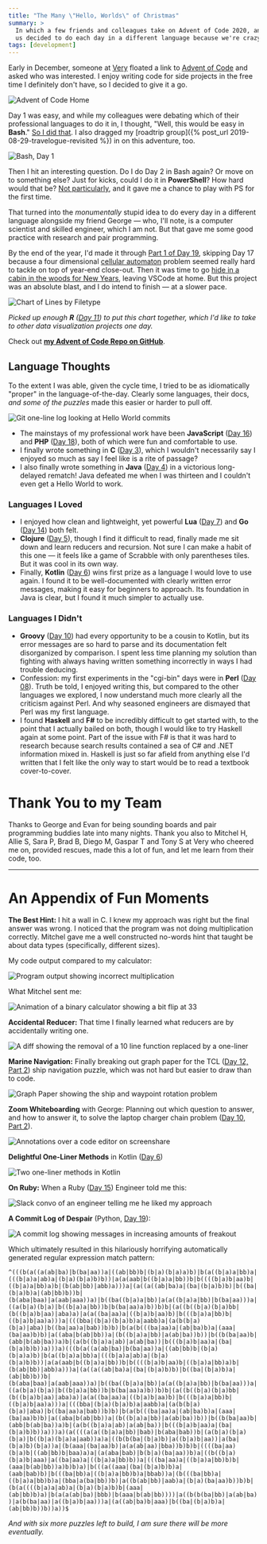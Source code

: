 ```yaml
---
title: "The Many \"Hello, Worlds\" of Christmas"
summary: >
  In which a few friends and colleagues take on Advent of Code 2020, and two of
  us decided to do each day in a different language because we're crazy.
tags: [development]
---
```


Early in December, someone at [Very](https://www.verypossible.com/) floated a
link to [Advent of Code](https://adventofcode.com/) and asked who was
interested. I enjoy writing code for side projects in the free time I definitely
don't have, so I decided to give it a go.

![Advent of Code Home](/assets/blog/advent-of-code-2020/aoc.png)

Day 1 was easy, and while my colleagues were debating which of their
professional languages to do it in, I thought, "Well, this would be easy in
**Bash**." [So I did that](https://github.com/tsmith512/advent_code/blob/trunk/2020/01/expense_report.sh).
I also dragged my [roadtrip group]({% post_url 2019-08-29-travelogue-revisited %})
in on this adventure, too.

![Bash, Day 1](/assets/blog/advent-of-code-2020/bash.png)

Then I hit an interesting question. Do I do Day 2 in Bash again? Or move on to
something else? Just for kicks, could I do it in **PowerShell**? How hard would
that be? [Not particularly](https://github.com/tsmith512/advent_code/blob/trunk/2020/02/password_validator.ps1),
and it gave me a chance to play with PS for the first time.

That turned into the _monumentally_ stupid idea to do every day in a different
language alongside my friend George — who, I'll note, is a computer scientist
and skilled engineer, which I am not. But that gave me some good practice with
research and pair programming.

By the end of the year, I'd made it through
[Part 1 of Day 19](https://github.com/tsmith512/advent_code/blob/bf7ba06dfe55a8dc4977f76a702192b94b197e76/2020/19/message_decoder.py),
skipping Day 17 because a four dimensional [cellular automaton](https://en.wikipedia.org/wiki/Cellular_automaton)
problem seemed really hard to tackle on top of year-end close-out. Then it was
time to go [hide in a cabin in the woods for New Years](https://tsmithphotos.com/quaranteam-new-year),
leaving VSCode at home. But this project was an absolute blast, and I do intend
to finish — at a slower pace.

![Chart of Lines by Filetype](/assets/blog/advent-of-code-2020/lines.png)

_Picked up enough **R** ([Day 11](https://github.com/tsmith512/advent_code/blob/trunk/2020/11/seatshuffling.r))
to put this chart together, which I'd like to take to other data visualization projects one day._

Check out **[my Advent of Code Repo on GitHub](https://github.com/tsmith512/advent_code/)**.

## Language Thoughts

To the extent I was able, given the cycle time, I tried to be as idiomatically
"proper" in the language-of-the-day. Clearly some languages, their docs,
_and some of the puzzles_ made this easier or harder to pull off.

![Git one-line log looking at Hello World commits](/assets/blog/advent-of-code-2020/hello-log.png)

- The mainstays of my professional work have been **JavaScript**
  ([Day 16](https://github.com/tsmith512/advent_code/tree/trunk/2020/16)) and
  **PHP** ([Day 18](https://github.com/tsmith512/advent_code/blob/trunk/2020/18/homework.php)),
  both of which were fun and comfortable to use.
- I finally wrote something in **C**
  ([Day 3](https://github.com/tsmith512/advent_code/blob/trunk/2020/03/avoid_trees.c)),
  which I wouldn't necessarily say I enjoyed so much as say I feel like is a
  rite of passage?
- I also finally wrote something in **Java**
  ([Day 4](https://github.com/tsmith512/advent_code/blob/trunk/2020/04/PassportScanner.java))
  in a victorious long-delayed rematch! Java defeated me when I was thirteen and
  I couldn't even get a Hello World to work.

### Languages I Loved

- I enjoyed how clean and lightweight, yet powerful **Lua**
  ([Day 7](https://github.com/tsmith512/advent_code/tree/trunk/2020/07)) and
  **Go** ([Day 14](https://github.com/tsmith512/advent_code/tree/trunk/2020/14))
  both felt.
- **Clojure** ([Day 5](https://github.com/tsmith512/advent_code/blob/trunk/2020/05/pass_parser.clj)),
  though I find it difficult to read, finally made me sit down and learn
  reducers and recursion. Not sure I can make a habit of this one — it feels
  like a game of Scrabble with only parentheses tiles. But it was cool in its
  own way.
- Finally, **Kotlin** ([Day 6](https://github.com/tsmith512/advent_code/blob/trunk/2020/06/CustomsPrep.kt))
  wins first prize as a language I would love to use again. I found it to be
  well-documented with clearly written error messages, making it easy for
  beginners to approach. Its foundation in Java is clear, but I found it much
  simpler to actually use.

### Languages I Didn't

- **Groovy** ([Day 10](https://github.com/tsmith512/advent_code/blob/trunk/2020/10/ChargerConundrum.groovy))
  had every opportunity to be a cousin to Kotlin, but its error messages are so
  hard to parse and its documentation felt disorganized by comparison. I spent
  less time planning my solution than fighting with always having written
  something incorrectly in ways I had trouble deducing.
- Confession: my first experiments in the "cgi-bin" days were in **Perl**
  ([Day 08](https://github.com/tsmith512/advent_code/blob/trunk/2020/08/videogame.pl)).
  Truth be told, I enjoyed writing this, but compared to the other languages we
  explored, I now understand much more clearly all the criticism against Perl.
  And why seasoned engineers are dismayed that Perl was my first language.
- I found **Haskell** and **F#** to be incredibly difficult to get started with,
  to the point that I actually bailed on both, though I would like to try
  Haskell again at some point. Part of the issue with F# is that it was hard to
  research because search results contained a sea of C# and .NET information
  mixed in. Haskell is just so far afield from anything else I'd written that I
  felt like the only way to start would be to read a textbook cover-to-cover.

# Thank You to my Team

Thanks to George and Evan for being sounding boards and pair programming buddies
late into many nights. Thank you also to Mitchel H, Allie S, Sara P, Brad B,
Diego M, Gaspar T and Tony S at Very who cheered me on, provided rescues, made
this a lot of fun, and let me learn from their code, too.

--------------------------------------------------------------------------------

# An Appendix of Fun Moments

**The Best Hint:** I hit a wall in C. I knew my approach was right but the final
answer was wrong. I noticed that the program was not doing multiplication
correctly. Mitchel gave me a well constructed no-words hint that taught be about
data types (specifically, different sizes).

My code output compared to my calculator:

![Program output showing incorrect multiplication](/assets/blog/advent-of-code-2020/bad-math.png)

What Mitchel sent me:

![Animation of a binary calculator showing a bit flip at 33](/assets/blog/advent-of-code-2020/hint.gif)

**Accidental Reducer:** That time I finally learned what reducers are by
accidentally writing one.

![A diff showing the removal of a 10 line function replaced by a one-liner](/assets/blog/advent-of-code-2020/diff-reduce.png)

**Marine Navigation:** Finally breaking out graph paper for the TCL
([Day 12, Part 2](https://github.com/tsmith512/advent_code/blob/trunk/2020/12/navigate_two.tcl#L46-L70))
ship navigation puzzle, which was not hard but easier to draw than to code.

![Graph Paper showing the ship and waypoint rotation problem](/assets/blog/advent-of-code-2020/graph.jpg)

**Zoom Whiteboarding** with George: Planning out which question to answer, and
how to answer it, to solve the laptop charger chain problem
([Day 10, Part 2](https://github.com/tsmith512/advent_code/blob/trunk/2020/10/ChargerConundrum.groovy)).

![Annotations over a code editor on screenshare](/assets/blog/advent-of-code-2020/whiteboarding.png)

**Delightful One-Liner Methods** in Kotlin ([Day 6](https://github.com/tsmith512/advent_code/blob/trunk/2020/06/CustomsPrep.kt))

![Two one-liner methods in Kotlin](/assets/blog/advent-of-code-2020/kotlin-snippet.png)

**On Ruby:** When a Ruby ([Day 15](https://github.com/tsmith512/advent_code/tree/trunk/2020/15)) Engineer told me this:

![Slack convo of an engineer telling me he liked my approach](/assets/blog/advent-of-code-2020/ruby-slack.png)

**A Commit Log of Despair** (Python, [Day 19](https://github.com/tsmith512/advent_code/tree/trunk/2020/19)):

![A commit log showing messages in increasing amounts of freakout](/assets/blog/advent-of-code-2020/commit-log-of-doom.png)

Which ultimately resulted in this hilariously horrifying automatically generated regular expression match pattern:

`^(((b(a((a(ab|ba)|b(ba|aa))a|((ab|bb)b|(b|a)(b|a)a)b)|b(a((b|a)a|bb)a|(((b|a)a|ab)a|(b|a)(b|a)b)b))|a(a(aab|b((b|a)a|bb))b|b((((b|a)b|aa)b|((b|a)a|bb)a)b|(b(ab|bb)|abb)a)))a|(a((a((ab|ba)a|(ba|(b|a)b)b)|b((ba|(b|a)b)a|(ab|bb)b))b|(b(aba|baa)|a(aab|aaa))a)|b((ba((b|a)a|bb)|a(a((b|a)a|bb)|b(ba|aa)))a|((a(b|a)(b|a)|b((b|a)a|bb))b|b(ba|aa)a)b))b)b|(a((b((b|a)(b|a)bb|(b((b|a)b|aa)|aba)a)|a(a((ba|aa)a|((b|a)b|aa)b)|b(((b|a)a|bb)b|((b|a)b|aa)a)))a|(((bba|(b|a)(b|a)b)a|aabb)a|(a(b(b|a)(b|a)|aba)|b((ba|aa)a|bab))b)b)|b(a(b(((ba|aa)a|(ab|ba)b)a|(aaa|(ba|aa)b)b)|a((aba|b(ab|bb))a|(b((b|a)a|bb)|a(ab|ba))b))|b((b(ba|aa)b|(abb|b(ab|ba))a)b|(a(b((b|a)a|ab)|a(ab|ba))|b(((b|a)b|aa)a|(ba|(b|a)b)b))a)))a)(((b(a((a(ab|ba)|b(ba|aa))a|((ab|bb)b|(b|a)(b|a)a)b)|b(a((b|a)a|bb)a|(((b|a)a|ab)a|(b|a)(b|a)b)b))|a(a(aab|b((b|a)a|bb))b|b((((b|a)b|aa)b|((b|a)a|bb)a)b|(b(ab|bb)|abb)a)))a|(a((a((ab|ba)a|(ba|(b|a)b)b)|b((ba|(b|a)b)a|(ab|bb)b))b|(b(aba|baa)|a(aab|aaa))a)|b((ba((b|a)a|bb)|a(a((b|a)a|bb)|b(ba|aa)))a|((a(b|a)(b|a)|b((b|a)a|bb))b|b(ba|aa)a)b))b)b|(a((b((b|a)(b|a)bb|(b((b|a)b|aa)|aba)a)|a(a((ba|aa)a|((b|a)b|aa)b)|b(((b|a)a|bb)b|((b|a)b|aa)a)))a|(((bba|(b|a)(b|a)b)a|aabb)a|(a(b(b|a)(b|a)|aba)|b((ba|aa)a|bab))b)b)|b(a(b(((ba|aa)a|(ab|ba)b)a|(aaa|(ba|aa)b)b)|a((aba|b(ab|bb))a|(b((b|a)a|bb)|a(ab|ba))b))|b((b(ba|aa)b|(abb|b(ab|ba))a)b|(a(b((b|a)a|ab)|a(ab|ba))|b(((b|a)b|aa)a|(ba|(b|a)b)b))a)))a)(a((((a(a((b|a)a|bb)|bab)|b(aba|bab))b|(a(b|a)(b|a)(b|a)|b((b|a)(b|a)a|aab))a)a|((b(b(ba|(b|a)b)|a((b|a)b|aa))|a(ba|(b|a)b)(b|a))a|(b(aaa|(ba|aa)b)|a(a(ab|aa)|bba))b)b)b|((((ba|aa)(b|a)b|((ab|bb)b|baa)a)a|(a(aba|bab)|b(b|a)(ba|aa))b)a|((b((b|a)(b|a)b|aaa)|a((ba|aa)a|((b|a)a|bb)b))a|(((ba|aa)a|((b|a)a|bb)b)b|(aaa|b(ab|bb))a)b)b)a)|b(((a((aaa|(ba|(b|a)b)b)a|(aab|bab)b)|b(((ba|bb)a|((b|a)a|bb)b)a|bbab))a|(b(((ba|bb)a|((b|a)a|bb)b)a|(bba|a(ba|bb))b)|a((b(ab|bb)|aab)a|(b|a)(ba|aa)b))b)b|(b(a((((b|a)a|ab)a|(b|a)(b|a)b)b|(aaa|(ab|bb)b)a)|b(a(a(ab|ba)|bbb)|b(aaa|b(ab|bb))))|a((b(b(ba|bb)|a(ab|ba))|a(b(ba|aa)|a((b|a)b|aa)))a|(a((ab|ba)b|aaa)|b((ba|(b|a)b)a|(ab|bb)b))b))a))$`

*And with six more puzzles left to build, I am sure there will be more eventually.*
